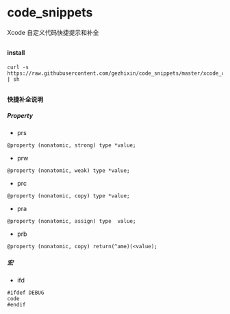 # code_snippets
Xcode 自定义代码快捷提示和补全

##
#### install
```
curl -s https://raw.githubusercontent.com/gezhixin/code_snippets/master/xcode_code_snippets_config.sh | sh
```
##
#### 快捷补全说明
##### Property
- prs
```obj
@property (nonatomic, strong) type *value;
```
- prw
```obj
@property (nonatomic, weak) type *value;
```
- prc
```obj
@property (nonatomic, copy) type *value;
```
- pra
```obj
@property (nonatomic, assign) type  value;
```
- prb
```obj
@property (nonatomic, copy) return(^ame)(<value);
```

##### 宏
- ifd
```obj
#ifdef DEBUG
code
#endif
```
